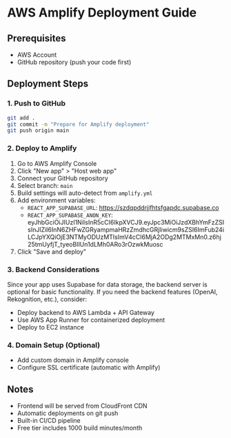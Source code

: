 # AWS Amplify Deployment Guide

## Prerequisites
- AWS Account
- GitHub repository (push your code first)

## Deployment Steps

### 1. Push to GitHub
```bash
git add .
git commit -m "Prepare for Amplify deployment"
git push origin main
```

### 2. Deploy to Amplify
1. Go to AWS Amplify Console
2. Click "New app" > "Host web app"
3. Connect your GitHub repository
4. Select branch: `main`
5. Build settings will auto-detect from `amplify.yml`
6. Add environment variables:
   - `REACT_APP_SUPABASE_URL`: https://szdqpddrjjfhtsfgapdc.supabase.co
   - `REACT_APP_SUPABASE_ANON_KEY`: eyJhbGciOiJIUzI1NiIsInR5cCI6IkpXVCJ9.eyJpc3MiOiJzdXBhYmFzZSIsInJlZiI6InN6ZHFwZGRyampmaHRzZmdhcGRjIiwicm9sZSI6ImFub24iLCJpYXQiOjE3NTMyODUzMTIsImV4cCI6MjA2ODg2MTMxMn0.z6hj25tmUyfjT_tyeoBIlUn1dLMh0ARo3rOzwkMuosc
7. Click "Save and deploy"

### 3. Backend Considerations
Since your app uses Supabase for data storage, the backend server is optional for basic functionality. If you need the backend features (OpenAI, Rekognition, etc.), consider:

- Deploy backend to AWS Lambda + API Gateway
- Use AWS App Runner for containerized deployment
- Deploy to EC2 instance

### 4. Domain Setup (Optional)
- Add custom domain in Amplify console
- Configure SSL certificate (automatic with Amplify)

## Notes
- Frontend will be served from CloudFront CDN
- Automatic deployments on git push
- Built-in CI/CD pipeline
- Free tier includes 1000 build minutes/month